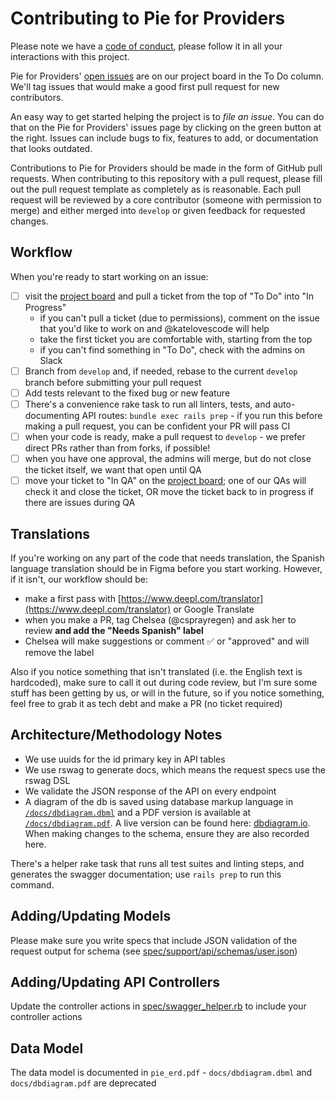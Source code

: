 # Contributing to Pie for Providers

Please note we have a [code of conduct](CODE_OF_CONDUCT.md), please follow it in all your interactions with this project.

Pie for Providers' [open issues](https://github.com/pieforproviders/pieforproviders/projects/3) are on our project board in the To Do column. We'll tag issues that would make a good first pull request for new contributors.

An easy way to get started helping the project is to *file an issue*. You can do that on the Pie for Providers' issues page by clicking on the green button at the right. Issues can include bugs to fix, features to add, or documentation that looks outdated.

Contributions to Pie for Providers should be made in the form of GitHub pull requests. When contributing to this repository with a pull request, please fill out the pull request template as completely as is reasonable. Each pull request will be reviewed by a core contributor (someone with permission to merge) and either merged into `develop` or given feedback for requested changes.

## Workflow

When you're ready to start working on an issue:  

- [ ] visit the [project board](https://github.com/pieforproviders/pieforproviders/projects/3) and pull a ticket from the top of "To Do" into "In Progress"
  - if you can't pull a ticket (due to permissions), comment on the issue that you'd like to work on and @katelovescode will help
  - take the first ticket you are comfortable with, starting from the top
  - if you can't find something in "To Do", check with the admins on Slack
- [ ] Branch from `develop` and, if needed, rebase to the current `develop` branch before submitting your pull request
- [ ] Add tests relevant to the fixed bug or new feature
- [ ] There's a convenience rake task to run all linters, tests, and auto-documenting API routes: `bundle exec rails prep` - if you run this before making a pull request, you can be confident your PR will pass CI
- [ ] when your code is ready, make a pull request to `develop` - we prefer direct PRs rather than from forks, if possible!
- [ ] when you have one approval, the admins will merge, but do not close the ticket itself, we want that open until QA
- [ ] move your ticket to "In QA" on the [project board](https://github.com/pieforproviders/pieforproviders/projects/3); one of our QAs will check it and close the ticket, OR move the ticket back to in progress if there are issues during QA

## Translations

If you're working on any part of the code that needs translation, the Spanish language translation should be in Figma before you start working.  However, if it isn't, our workflow should be:

- make a first pass with [https://www.deepl.com/translator](https://www.deepl.com/translator) or Google Translate
- when you make a PR, tag Chelsea (@csprayregen) and ask her to review **and add the "Needs Spanish" label**
- Chelsea will make suggestions or comment ✅ or "approved" and will remove the label

Also if you notice something that isn't translated (i.e. the English text is hardcoded), make sure to call it out during code review, but I'm sure some stuff has been getting by us, or will in the future, so if you notice something, feel free to grab it as tech debt and make a PR (no ticket required)

## Architecture/Methodology Notes

- We use uuids for the id primary key in API tables
- We use rswag to generate docs, which means the request specs use the rswag DSL
- We validate the JSON response of the API on every endpoint
- A diagram of the db is saved using database markup language in [`/docs/dbdiagram.dbml`](/docs/dbdiagram.dbml) and a PDF version is available at [`/docs/dbdiagram.pdf`](/docs/dbdiagram.pdf).  A live version can be found here: [dbdiagram.io](https://dbdiagram.io/d/5f7b95883a78976d7b767120).  When making changes to the schema, ensure they are also recorded here.

There's a helper rake task that runs all test suites and linting steps, and generates the swagger documentation; use `rails prep` to run this command.

## Adding/Updating Models

Please make sure you write specs that include JSON validation of the request output for schema (see [spec/support/api/schemas/user.json](spec/support/api/schemas/user.json))

## Adding/Updating API Controllers

Update the controller actions in [spec/swagger_helper.rb](spec/swagger_helper.rb) to include your controller actions

## Data Model

The data model is documented in `pie_erd.pdf` - `docs/dbdiagram.dbml` and `docs/dbdiagram.pdf` are deprecated
